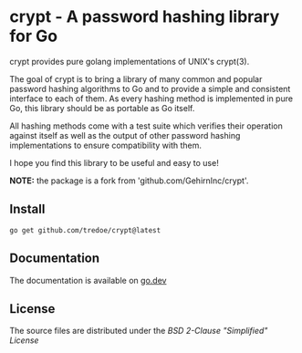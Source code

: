 # crypt - A password hashing library for Go

crypt provides pure golang implementations of UNIX's crypt(3).

The goal of crypt is to bring a library of many common and popular password
hashing algorithms to Go and to provide a simple and consistent interface to
each of them. As every hashing method is implemented in pure Go, this library
should be as portable as Go itself.

All hashing methods come with a test suite which verifies their operation
against itself as well as the output of other password hashing implementations
to ensure compatibility with them.

I hope you find this library to be useful and easy to use!

**NOTE:** the package is a fork from 'github.com/GehirnInc/crypt'.

## Install

	go get github.com/tredoe/crypt@latest


## Documentation

The documentation is available on
[go.dev](https://pkg.go.dev/github.com/tredoe/crypt)

## License

The source files are distributed under the *BSD 2-Clause "Simplified" License*
